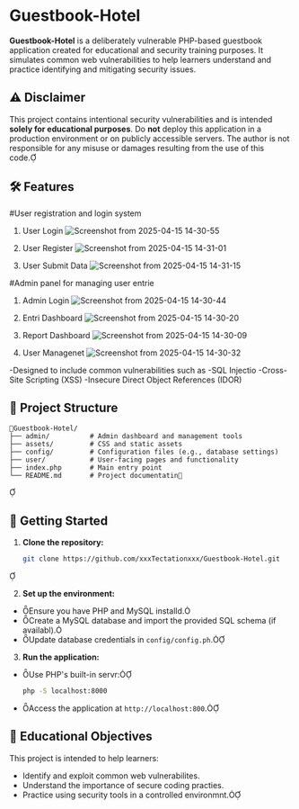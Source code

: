 # Guestbook-Hotel

**Guestbook-Hotel** is a deliberately vulnerable PHP-based guestbook application created for educational and security training purposes. It simulates common web vulnerabilities to help learners understand and practice identifying and mitigating security issues.

## ⚠️ Disclaimer

This project contains intentional security vulnerabilities and is intended **solely for educational purposes**. Do **not** deploy this application in a production environment or on publicly accessible servers. The author is not responsible for any misuse or damages resulting from the use of this code.

## 🛠️ Features

#User registration and login system
1) User Login
![Screenshot from 2025-04-15 14-30-55](https://github.com/user-attachments/assets/8cbd125d-5571-4ac2-8797-072f2ea206c2)

3) User Register
![Screenshot from 2025-04-15 14-31-01](https://github.com/user-attachments/assets/887fb322-d60d-4d1b-8444-088b84144bdd)

5) User Submit Data
![Screenshot from 2025-04-15 14-31-15](https://github.com/user-attachments/assets/b0bc5cb8-4c62-4fa3-a64e-5e3dc9815bc0)

#Admin panel for managing user entrie
1) Admin Login
![Screenshot from 2025-04-15 14-30-44](https://github.com/user-attachments/assets/48f2f773-e814-4bf1-aa89-84cfc201e81e)

3) Entri Dashboard
![Screenshot from 2025-04-15 14-30-20](https://github.com/user-attachments/assets/d0c81fa6-0af7-40d2-8ca8-b4fbaa5ffb42)

4) Report Dashboard
![Screenshot from 2025-04-15 14-30-09](https://github.com/user-attachments/assets/ab5b2995-2c84-4d3a-8685-25a2c30e02c4)

6) User Managenet
![Screenshot from 2025-04-15 14-30-32](https://github.com/user-attachments/assets/a03c6144-2d03-4619-a787-897d7d802e48)

-Designed to include common vulnerabilities such as
  -SQL Injectio
  -Cross-Site Scripting (XSS)
  -Insecure Direct Object References (IDOR)

## 📁 Project Structure

```
Guestbook-Hotel/
├── admin/          # Admin dashboard and management tools
├── assets/         # CSS and static assets
├── config/         # Configuration files (e.g., database settings)
├── user/           # User-facing pages and functionality
├── index.php       # Main entry point
└── README.md       # Project documentatin
```


## 🚀 Getting Started

1. **Clone the repository:**

   ```bash
   git clone https://github.com/xxxTectationxxx/Guestbook-Hotel.git
   ```


2. **Set up the environment:**

  - Ensure you have PHP and MySQL installd.
  - Create a MySQL database and import the provided SQL schema (if availabl).
  - Update database credentials in `config/config.ph`.

3. **Run the application:**

  - Use PHP's built-in servr:

     ```bash
     php -S localhost:8000
     ```

  - Access the application at `http://localhost:800`.

## 🎯 Educational Objectives

This project is intended to help learners:
- Identify and exploit common web vulnerabilites.
- Understand the importance of secure coding practies.
- Practice using security tools in a controlled environmnt.
